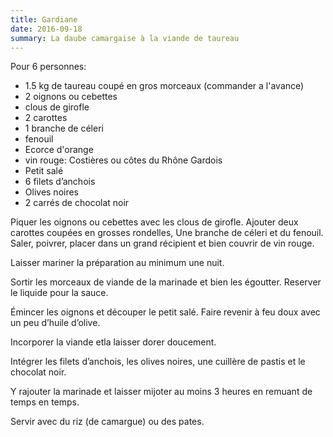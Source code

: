 ```yaml
---
title: Gardiane
date: 2016-09-18
summary: La daube camargaise à la viande de taureau
---
```


Pour 6 personnes:

* 1.5 kg de taureau coupé en gros morceaux (commander a l'avance)
* 2 oignons ou cebettes
* clous de girofle
* 2 carottes
* 1 branche de céleri
* fenouil
* Ecorce d'orange
* vin rouge: Costières ou côtes du Rhône Gardois
* Petit salé
* 6 filets d’anchois
* Olives noires
* 2 carrés de chocolat noir


Piquer les oignons ou cebettes avec les clous de girofle. Ajouter deux carottes coupées en grosses rondelles,
Une branche de céleri et du fenouil. Saler, poivrer, placer dans un grand récipient et bien couvrir de vin rouge.

Laisser mariner la préparation au minimum une nuit.

Sortir les morceaux de viande de la marinade et bien les égoutter. Reserver le liquide pour la sauce.

Émincer les oignons et découper le petit salé. Faire revenir à feu doux avec un peu d’huile d’olive.

Incorporer la viande etla laisser dorer doucement.

Intégrer les filets d’anchois, les olives noires, une cuillère de pastis et le chocolat noir.

Y rajouter la marinade et laisser mijoter au moins 3 heures en remuant de temps en temps.

Servir avec du riz (de camargue) ou des pates.

